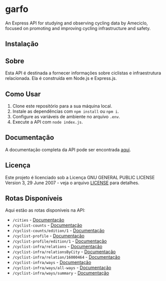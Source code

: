 # garfo
An Express API for studying and observing cycling data by Ameciclo, focused on promoting and improving cycling infrastructure and safety.

## Instalação

## Sobre

Esta API é destinada a fornecer informações sobre ciclistas e infraestrutura relacionada. Ela é construída em Node.js e Express.js.

## Como Usar

1. Clone este repositório para a sua máquina local.
2. Instale as dependências com `npm install` ou  `npm i`.
3. Configure as variáveis de ambiente no arquivo `.env`.
4. Execute a API com `node index.js`.

## Documentação

A documentação completa da API pode ser encontrada [aqui](./docs).

## Licença

Este projeto é licenciado sob a Licença GNU GENERAL PUBLIC LICENSE Version 3, 29 June 2007 - veja o arquivo [LICENSE](LICENSE) para detalhes.

## Rotas Disponíveis

Aqui estão as rotas disponíveis na API:

- `/cities` - [Documentação](./docs/routes.md#cities)
- `/cyclist-counts` - [Documentação](./docs/routes.md#cyclist-counts)
- `/cyclist-counts/edition/1` - [Documentação](./docs/routes.md#cyclist-counts-edition)
- `/cyclist-profile` - [Documentação](./docs/routes.md#cyclist-profile)
- `/cyclist-profile/edition/1` - [Documentação](./docs/routes.md#cyclist-profile-edition)
- `/cyclist-infra/relations` - [Documentação](./docs/routes.md#cyclist-infra-relations)
- `/cyclist-infra/relationsByCity` - [Documentação](./docs/routes.md#cyclist-infra-relations-by-city)
- `/cyclist-infra/relation/16000464` - [Documentação](./docs/routes.md#cyclist-infra-relation)
- `/cyclist-infra/ways` - [Documentação](./docs/routes.md#cyclist-infra-ways)
- `/cyclist-infra/ways/all-ways` - [Documentação](./docs/routes.md#cyclist-infra-all-ways)
- `/cyclist-infra/ways/summary` - [Documentação](./docs/routes.md#cyclist-infra-ways-summary)
